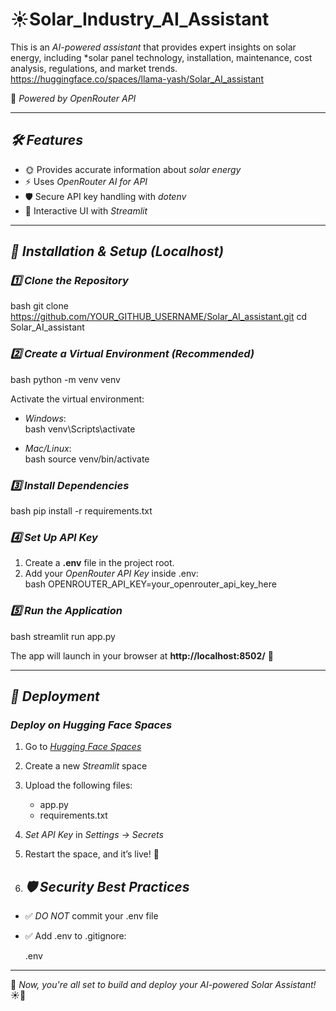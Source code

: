 # ☀️Solar_Industry_AI_Assistant

This is an *AI-powered assistant* that provides expert insights on solar energy, including *solar panel technology, installation, maintenance, cost analysis, regulations, and market trends.  https://huggingface.co/spaces/llama-yash/Solar_AI_assistant

🚀 *Powered by OpenRouter API*  

---

## *🛠 Features*
- 🌞 Provides accurate information about *solar energy*  
- ⚡ Uses *OpenRouter AI for API*  
- 🛡 Secure API key handling with *dotenv*  
- 🎨 Interactive UI with *Streamlit*  

---

## *📌 Installation & Setup (Localhost)*
### *1️⃣ Clone the Repository*
bash
git clone https://github.com/YOUR_GITHUB_USERNAME/Solar_AI_assistant.git
cd Solar_AI_assistant


### *2️⃣ Create a Virtual Environment (Recommended)*
bash
python -m venv venv

Activate the virtual environment:  
- *Windows*:  
  bash
  venv\Scripts\activate
  
- *Mac/Linux*:  
  bash
  source venv/bin/activate
  

### *3️⃣ Install Dependencies*
bash
pip install -r requirements.txt


### *4️⃣ Set Up API Key*
1. Create a **.env** file in the project root.  
2. Add your *OpenRouter API Key* inside .env:  
   bash
   OPENROUTER_API_KEY=your_openrouter_api_key_here
   

### *5️⃣ Run the Application*
bash
streamlit run app.py


The app will launch in your browser at **http://localhost:8502/** 🎉  

---

## *🚀 Deployment*
### *Deploy on Hugging Face Spaces*
1. Go to *[Hugging Face Spaces](https://huggingface.co/spaces)*  
2. Create a new *Streamlit* space  
3. Upload the following files:
   - app.py
   - requirements.txt
4. *Set API Key* in *Settings → Secrets*  
5. Restart the space, and it’s live! 🚀

6. ## *🛡 Security Best Practices*
- ✅ *DO NOT* commit your .env file  
- ✅ Add .env to .gitignore:
  
  .env
  

---

🎯 *Now, you're all set to build and deploy your AI-powered Solar Assistant!* ☀🚀
